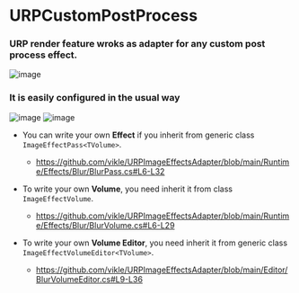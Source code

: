 # URPCustomPostProcess
### URP render feature wroks as adapter for any custom post process effect.

![image](https://github.com/user-attachments/assets/3a3bac77-8453-4000-8f5d-fb83cb241bae)

### It is easily configured in the usual way
![image](https://github.com/user-attachments/assets/01e7f49c-32aa-4383-ba49-db794ab88772)
![image](https://github.com/user-attachments/assets/806dce4f-aca7-469f-bf42-e8d645c5ef28)

- You can write your own **Effect** if you inherit from generic class `ImageEffectPass<TVolume>`.
  - https://github.com/vikle/URPImageEffectsAdapter/blob/main/Runtime/Effects/Blur/BlurPass.cs#L6-L32

- To write your own **Volume**, you need inherit it from class `ImageEffectVolume`.
  - https://github.com/vikle/URPImageEffectsAdapter/blob/main/Runtime/Effects/Blur/BlurVolume.cs#L6-L29

- To write your own **Volume Editor**, you need inherit it from generic class `ImageEffectVolumeEditor<TVolume>`.
  - https://github.com/vikle/URPImageEffectsAdapter/blob/main/Editor/BlurVolumeEditor.cs#L9-L36
